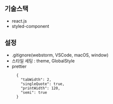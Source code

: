 ## 기술스택 
- react.js
- styled-component

## 설정
- .gitignore(webstorm, VSCode, macOS, window)
- 스타일 세팅 : theme, GlobalStyle
- prettier
  ```
    {
      "tabWidth": 2,
      "singleQuote": true,
      "printWidth": 120,
      "semi": true
    }
  ```
